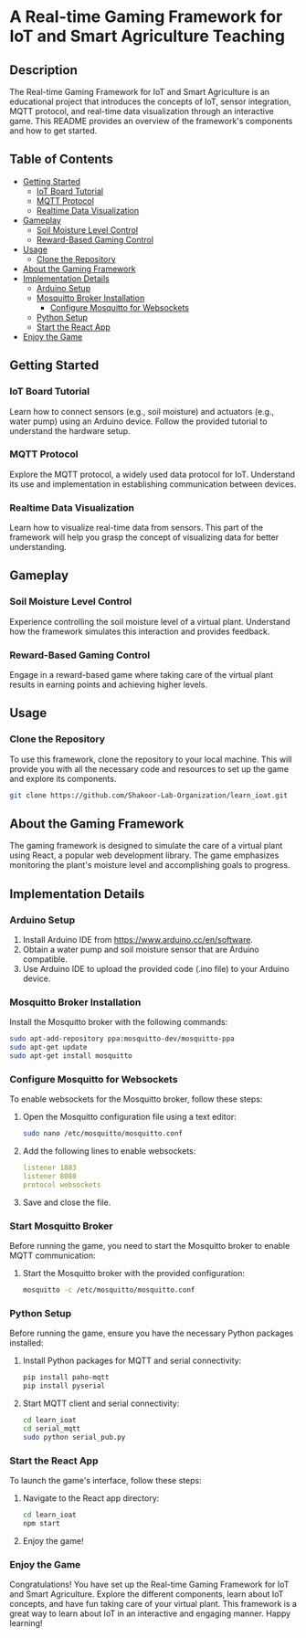 # A Real-time Gaming Framework for IoT and Smart Agriculture Teaching

## Description

The Real-time Gaming Framework for IoT and Smart Agriculture is an educational project that introduces the concepts of IoT, sensor integration, MQTT protocol, and real-time data visualization through an interactive game. This README provides an overview of the framework's components and how to get started.

## Table of Contents

- [Getting Started](#getting-started)
  - [IoT Board Tutorial](#iot-board-tutorial)
  - [MQTT Protocol](#mqtt-protocol)
  - [Realtime Data Visualization](#realtime-data-visualization)
- [Gameplay](#gameplay)
  - [Soil Moisture Level Control](#soil-moisture-level-control)
  - [Reward-Based Gaming Control](#reward-based-gaming-control)
- [Usage](#usage)
  - [Clone the Repository](#clone-the-repository)
- [About the Gaming Framework](#about-the-gaming-framework)
- [Implementation Details](#implementation-details)
  - [Arduino Setup](#arduino-setup)
  - [Mosquitto Broker Installation](#mosquitto-broker-installation)
    - [Configure Mosquitto for Websockets](#configure-mosquitto-for-websockets)
  - [Python Setup](#python-setup)
  - [Start the React App](#start-the-react-app)
- [Enjoy the Game](#enjoy-the-game)

## Getting Started

### IoT Board Tutorial

Learn how to connect sensors (e.g., soil moisture) and actuators (e.g., water pump) using an Arduino device. Follow the provided tutorial to understand the hardware setup.

### MQTT Protocol

Explore the MQTT protocol, a widely used data protocol for IoT. Understand its use and implementation in establishing communication between devices.

### Realtime Data Visualization

Learn how to visualize real-time data from sensors. This part of the framework will help you grasp the concept of visualizing data for better understanding.

## Gameplay

### Soil Moisture Level Control

Experience controlling the soil moisture level of a virtual plant. Understand how the framework simulates this interaction and provides feedback.

### Reward-Based Gaming Control

Engage in a reward-based game where taking care of the virtual plant results in earning points and achieving higher levels.

## Usage

### Clone the Repository

To use this framework, clone the repository to your local machine. This will provide you with all the necessary code and resources to set up the game and explore its components.

```bash
git clone https://github.com/Shakoor-Lab-Organization/learn_ioat.git
```

## About the Gaming Framework

The gaming framework is designed to simulate the care of a virtual plant using React, a popular web development library. The game emphasizes monitoring the plant's moisture level and accomplishing goals to progress.

## Implementation Details

### Arduino Setup

1. Install Arduino IDE from https://www.arduino.cc/en/software.
2. Obtain a water pump and soil moisture sensor that are Arduino compatible.
3. Use Arduino IDE to upload the provided code (.ino file) to your Arduino device.

### Mosquitto Broker Installation

Install the Mosquitto broker with the following commands:

```bash
sudo apt-add-repository ppa:mosquitto-dev/mosquitto-ppa
sudo apt-get update
sudo apt-get install mosquitto
```

### Configure Mosquitto for Websockets

To enable websockets for the Mosquitto broker, follow these steps:

1. Open the Mosquitto configuration file using a text editor:

    ```bash
    sudo nano /etc/mosquitto/mosquitto.conf
    ```

2. Add the following lines to enable websockets:

    ```yaml
    listener 1883
    listener 8080
    protocol websockets
    ```

3. Save and close the file.

### Start Mosquitto Broker

Before running the game, you need to start the Mosquitto broker to enable MQTT communication:

1. Start the Mosquitto broker with the provided configuration:

    ```bash
    mosquitto -c /etc/mosquitto/mosquitto.conf
    ```


### Python Setup

Before running the game, ensure you have the necessary Python packages installed:

1. Install Python packages for MQTT and serial connectivity:

    ```bash
    pip install paho-mqtt
    pip install pyserial
    ```

2. Start MQTT client and serial connectivity:

    ```bash
    cd learn_ioat
    cd serial_mqtt
    sudo python serial_pub.py
    ```

### Start the React App

To launch the game's interface, follow these steps:

1. Navigate to the React app directory:

    ```bash
    cd learn_ioat
    npm start
    ```

2. Enjoy the game!

### Enjoy the Game

Congratulations! You have set up the Real-time Gaming Framework for IoT and Smart Agriculture. Explore the different components, learn about IoT concepts, and have fun taking care of your virtual plant. This framework is a great way to learn about IoT in an interactive and engaging manner. Happy learning!

